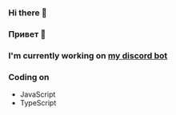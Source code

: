 ### Hi there 👋
### Привет 👋

### I'm currently working on [my discord bot](https://github.com/kotisoff/kitbot)

### Coding on
- JavaScript
- TypeScript

<!--
Here are some ideas to get you started:

- 🔭 I’m currently working on ...
- 🌱 I’m currently learning ...
- 👯 I’m looking to collaborate on ...
- 🤔 I’m looking for help with ...
- 💬 Ask me about ...
- 📫 How to reach me: ...
- 😄 Pronouns: ...
- ⚡ Fun fact: ...
-->
